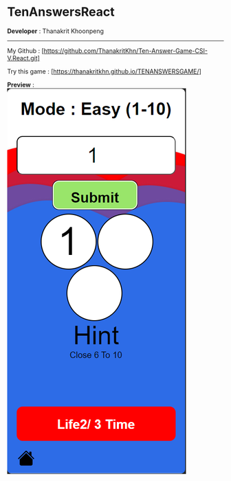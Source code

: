 # TenAnswersReact

<b>Developer</b> : Thanakrit Khoonpeng <hr>

My Github : [https://github.com/ThanakritKhn/Ten-Answer-Game-CSI-V.React.git] <br>

Try this game : [https://thanakritkhn.github.io/TENANSWERSGAME/]<br>

<b>Preview</b> : <br> <img  src='./Document/Example_Tengame.png'>
